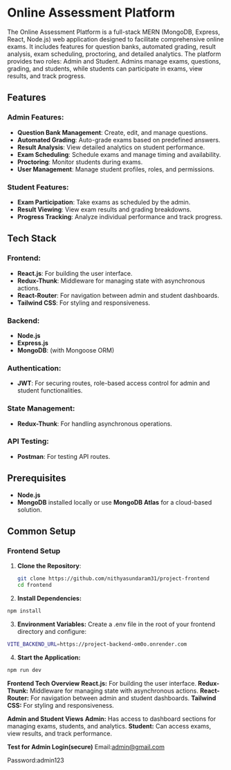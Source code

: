 

# Online Assessment Platform

The Online Assessment Platform is a full-stack MERN (MongoDB, Express, React, Node.js) web application designed to facilitate comprehensive online exams. It includes features for question banks, automated grading, result analysis, exam scheduling, proctoring, and detailed analytics. The platform provides two roles: Admin and Student. Admins manage exams, questions, grading, and students, while students can participate in exams, view results, and track progress.

## Features

### Admin Features:
- **Question Bank Management**: Create, edit, and manage questions.
- **Automated Grading**: Auto-grade exams based on predefined answers.
- **Result Analysis**: View detailed analytics on student performance.
- **Exam Scheduling**: Schedule exams and manage timing and availability.
- **Proctoring**: Monitor students during exams.
- **User Management**: Manage student profiles, roles, and permissions.

### Student Features:
- **Exam Participation**: Take exams as scheduled by the admin.
- **Result Viewing**: View exam results and grading breakdowns.
- **Progress Tracking**: Analyze individual performance and track progress.

## Tech Stack

### Frontend:
- **React.js**: For building the user interface.
- **Redux-Thunk**: Middleware for managing state with asynchronous actions.
- **React-Router**: For navigation between admin and student dashboards.
- **Tailwind CSS**: For styling and responsiveness.

### Backend:
- **Node.js**
- **Express.js**
- **MongoDB**: (with Mongoose ORM)

### Authentication:
- **JWT**: For securing routes, role-based access control for admin and student functionalities.

### State Management:
- **Redux-Thunk**: For handling asynchronous operations.

### API Testing:
- **Postman**: For testing API routes.

## Prerequisites

- **Node.js** 
- **MongoDB** installed locally or use **MongoDB Atlas** for a cloud-based solution.

## Common Setup

### Frontend Setup

1. **Clone the Repository**:
   ```bash
   git clone https://github.com/nithyasundaram31/project-frontend
   cd frontend


2. **Install Dependencies:**

```bash
npm install

```

3. **Environment Variables:** Create a .env file in the root of your frontend directory and configure:
```bash
VITE_BACKEND_URL=https://project-backend-om0o.onrender.com
```

4. **Start the Application:**
``` bash
npm run dev
```

**Frontend Tech Overview**
**React.js:** For building the user interface.
**Redux-Thunk:** Middleware for managing state with asynchronous actions.
**React-Router:** For navigation between admin and student dashboards.
**Tailwind CSS:** For styling and responsiveness.

**Admin and Student Views**
**Admin:** Has access to dashboard sections for managing exams, students, and analytics.
**Student:** Can access exams, view results, and track performance.

**Test for Admin Login(secure)**
Email:admin@gmail.com

Password:admin123